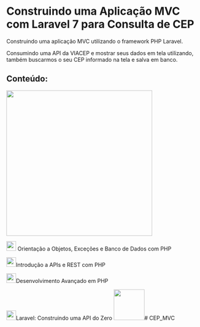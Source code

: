 <h1>Construindo uma Aplicação MVC com Laravel 7 para Consulta de CEP</h1>

<p>Construindo uma aplicação MVC utilizando o framework PHP Laravel.</p> <p>Consumindo uma API da VIACEP e mostrar seus dados em tela utilizando, também buscarmos o seu CEP informado na tela e salva em banco.</p>

<h2>Conteúdo:</h2>
<img src="https://hermes.dio.me/lab_projects/3e778398-06c1-45e2-ae26-a873eeef1801.png" width="380px">

<p> <img src="./assets/check_in.png" width="25" />
Orientação a Objetos, Exceções e Banco de Dados com PHP </p>
<p> <img src="./assets/check_in.png" width="25" />Introdução a APIs e REST com PHP </a>
<p> <img src="./assets/check_in.png" width="25" />Desenvolvimento Avançado em PHP </a></p>
<p> <img src="./assets/check_in.png" width="25" />Laravel: Construindo uma API do Zero 
<img src="./assets/btn_conteudo.png" width="80"  /></a>#   C E P _ M V C  
 